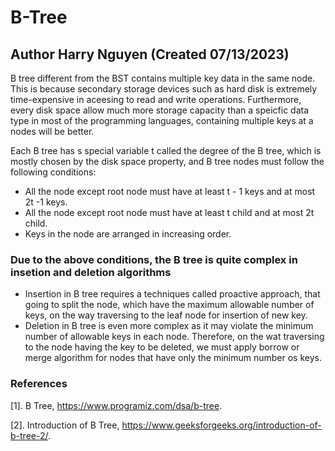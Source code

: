 # B-Tree
## Author Harry Nguyen (Created 07/13/2023)

B tree different from the BST contains multiple key data in the same node. This is because secondary storage devices such as hard disk is extremely time-expensive in aceesing to read and write operations. Furthermore, every disk space allow much more storage capacity than a speicfic data type in most of the programming languages, containing multiple keys at a nodes will be better.

Each B tree has s special variable t called the degree of the B tree, which is mostly chosen by the disk space property, and B tree nodes must follow the following conditions:
- All the node except root node must have at least t - 1 keys and at most 2t -1 keys.
- All the node except root node must have at least t child and at most 2t child.
- Keys in the node are arranged in increasing order.

### Due to the above conditions, the B tree is quite complex in insetion and deletion algorithms
- Insertion in B tree requires a techniques called proactive approach, that going to split the node, which have the maximum allowable number of keys, on the way traversing to the leaf node for insertion of new key.
- Deletion in B tree is even more complex as it may violate the minimum number of allowable keys in each node. Therefore, on the wat traversing to the node having the key to be deleted, we must apply borrow or merge algorithm for nodes that have only the minimum number os keys.

### References
[1]. B Tree, https://www.programiz.com/dsa/b-tree.

[2]. Introduction of B Tree, https://www.geeksforgeeks.org/introduction-of-b-tree-2/.
